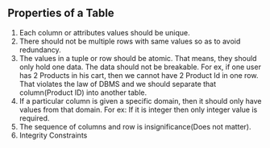 ## Properties of a Table
1. Each column or attributes values should be unique.
2. There should not be multiple rows with same values so as to avoid redundancy.
3. The values in a tuple or row should be atomic. That means, they should only hold one data. The data should not be breakable. For ex, if one user has 2 Products in his cart, then we cannot have 2 Product Id in one row. That violates the law of DBMS and we should separate that column(Product ID) into another table.
4. If a particular column is given a specific domain, then it should only have values from that domain. For ex: If it is integer then only integer value is required.
5. The sequence of columns and row is insignificance(Does not matter).
6. Integrity Constraints